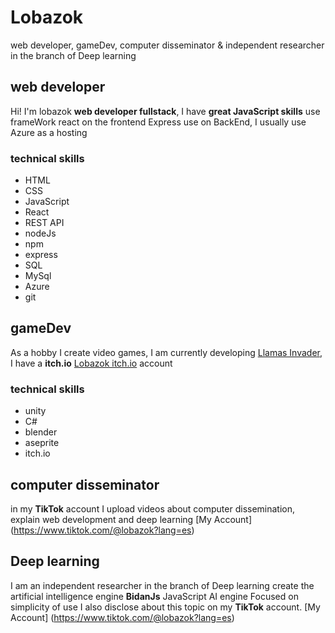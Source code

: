 # Lobazok
web developer, gameDev, computer disseminator & independent researcher in the branch of Deep learning
## web developer
Hi! I'm lobazok **web developer fullstack**, I have **great JavaScript skills**
use frameWork react on the frontend
Express use on BackEnd,
I usually use Azure as a hosting

### technical skills
+ HTML
+ CSS
+ JavaScript
+ React
+ REST API
+ nodeJs
+ npm
+ express
+ SQL
+ MySql
+ Azure
+ git

## gameDev 
As a hobby I create video games, I am currently developing [Llamas Invader](https://lobazok.itch.io/llamas-Invader), I have a **itch.io** [Lobazok itch.io](https://lobazok.itch.io/) account

### technical skills
+ unity
+ C#
+ blender
+ aseprite
+ itch.io

## computer disseminator 
in my **TikTok** account I upload videos about computer dissemination, explain web development and deep learning
[My Account] (https://www.tiktok.com/@lobazok?lang=es)

## Deep learning 
I am an independent researcher in the branch of Deep learning 
create the artificial intelligence engine **BidanJs**
JavaScript AI engine Focused on simplicity of use
I also disclose about this topic on my **TikTok** account.
[My Account] (https://www.tiktok.com/@lobazok?lang=es)

